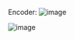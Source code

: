Encoder:
![image](https://user-images.githubusercontent.com/32430028/142738083-ec66ff01-5a4e-49e8-b580-32b0f0d768b2.png)

![image](https://user-images.githubusercontent.com/32430028/142738058-4d8b7541-a15b-4382-babd-42f4fb1e7085.png)
